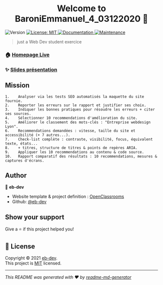 <h1 align="center">Welcome to BaroniEmmanuel_4_03122020 👋</h1>
<p>
  <img alt="Version" src="https://img.shields.io/badge/version-1-blue.svg?cacheSeconds=2592000" />
  <a href="https://en.wikipedia.org/wiki/MIT_License" target="_blank">
    <img alt="License: MIT" src="https://img.shields.io/badge/License-MIT-yellow.svg" />
  </a>
  <a href="https://github.com/ipopop/BaroniEmmanuel_4_03122020#readme" target="_blank">
    <img alt="Documentation" src="https://img.shields.io/badge/documentation-yes-brightgreen.svg" />
  </a>
  <a href="https://github.com/ipopop/BaroniEmmanuel_4_03122020/graphs/commit-activity" target="_blank">
    <img alt="Maintenance" src="https://img.shields.io/badge/Maintained%3F-yes-green.svg" />
  </a>
</p>

> just a Web Dev student exercice

### 🏠 [Homepage Live](https://ipopop.github.io/BaroniEmmanuel_4_03122020/index.html)

### ✨ [Slides présentation](https://slides.com/ipopop/soutenance-p4/fullscreen)


## Mission

```
1.    Analyser via les tests SEO automatisés la maquette du site fournie.
2.    Reporter les erreurs sur le rapport et justifier ses choix.
3.    Indiquer les bonnes pratiques pour résoudre les erreurs + citer ses sources.
4.    Sélectionner 10 recommendations d'amélioration du site.
5.    Améliorer le classement des mots-clés : "Entreprise webdesign Lyon".
6.    Recommendations demandées : vitesse, taille du site et accessibilité (+ 7 autres...).
7.    Check-list complète : contraste, visibilité, focus, équivalent texte, états...
8.    + titres, structure de titres & points de repères ARIA.
9.    Appliquer les 10 recommendations au contenu & code source.
10.   Rapport comparatif des résultats : 10 recommendations, mesures & captures d'écrans.

```

## Author

👤 **eb-dev**

* Website template & project definition : [OpenClassrooms](https://openclassrooms.com/fr/paths/185-developpeur-web)
* Github: [@eb-dev](https://github.com/ipopop)

## Show your support

Give a ⭐️ if this project helped you!

## 📝 License

Copyright © 2021 [eb-dev](https://github.com/eb-dev).<br />
This project is [MIT](https://en.wikipedia.org/wiki/MIT_License) licensed.

***
_This README was generated with ❤️ by [readme-md-generator](https://github.com/kefranabg/readme-md-generator)_
